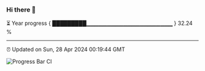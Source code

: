 ### Hi there 👋

⏳ Year progress { █████████▁▁▁▁▁▁▁▁▁▁▁▁▁▁▁▁▁▁▁▁▁ } 32.24 %

---

⏰ Updated on Sun, 28 Apr 2024 00:19:44 GMT

![Progress Bar CI](https://github.com/liununu/liununu/workflows/Progress%20Bar%20CI/badge.svg)
